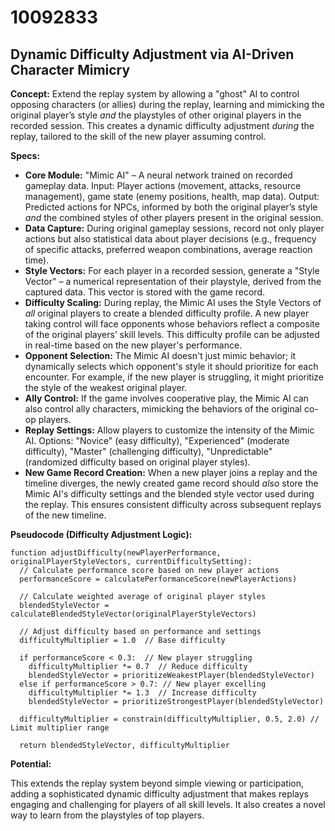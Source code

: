 # 10092833

## Dynamic Difficulty Adjustment via AI-Driven Character Mimicry

**Concept:** Extend the replay system by allowing a "ghost" AI to control opposing characters (or allies) during the replay, learning and mimicking the original player’s style *and* the playstyles of other original players in the recorded session. This creates a dynamic difficulty adjustment *during* the replay, tailored to the skill of the new player assuming control.

**Specs:**

*   **Core Module:** "Mimic AI" – A neural network trained on recorded gameplay data. Input: Player actions (movement, attacks, resource management), game state (enemy positions, health, map data). Output: Predicted actions for NPCs, informed by both the original player’s style *and* the combined styles of other players present in the original session.
*   **Data Capture:** During original gameplay sessions, record not only player actions but also statistical data about player decisions (e.g., frequency of specific attacks, preferred weapon combinations, average reaction time).
*   **Style Vectors:** For each player in a recorded session, generate a "Style Vector" – a numerical representation of their playstyle, derived from the captured data. This vector is stored with the game record.
*   **Difficulty Scaling:** During replay, the Mimic AI uses the Style Vectors of *all* original players to create a blended difficulty profile. A new player taking control will face opponents whose behaviors reflect a composite of the original players’ skill levels. This difficulty profile can be adjusted in real-time based on the new player's performance.
*   **Opponent Selection:** The Mimic AI doesn't just mimic behavior; it dynamically selects which opponent's style it should prioritize for each encounter. For example, if the new player is struggling, it might prioritize the style of the weakest original player.
*   **Ally Control:** If the game involves cooperative play, the Mimic AI can also control ally characters, mimicking the behaviors of the original co-op players.
*   **Replay Settings:**  Allow players to customize the intensity of the Mimic AI. Options: "Novice" (easy difficulty), "Experienced" (moderate difficulty), "Master" (challenging difficulty), "Unpredictable" (randomized difficulty based on original player styles).
*   **New Game Record Creation:** When a new player joins a replay and the timeline diverges, the newly created game record should *also* store the Mimic AI's difficulty settings and the blended style vector used during the replay. This ensures consistent difficulty across subsequent replays of the new timeline.

**Pseudocode (Difficulty Adjustment Logic):**

```
function adjustDifficulty(newPlayerPerformance, originalPlayerStyleVectors, currentDifficultySetting):
  // Calculate performance score based on new player actions
  performanceScore = calculatePerformanceScore(newPlayerActions)

  // Calculate weighted average of original player styles
  blendedStyleVector = calculateBlendedStyleVector(originalPlayerStyleVectors)

  // Adjust difficulty based on performance and settings
  difficultyMultiplier = 1.0  // Base difficulty

  if performanceScore < 0.3:  // New player struggling
    difficultyMultiplier *= 0.7  // Reduce difficulty
    blendedStyleVector = prioritizeWeakestPlayer(blendedStyleVector)
  else if performanceScore > 0.7: // New player excelling
    difficultyMultiplier *= 1.3  // Increase difficulty
    blendedStyleVector = prioritizeStrongestPlayer(blendedStyleVector)

  difficultyMultiplier = constrain(difficultyMultiplier, 0.5, 2.0) // Limit multiplier range

  return blendedStyleVector, difficultyMultiplier
```

**Potential:**

This extends the replay system beyond simple viewing or participation, adding a sophisticated dynamic difficulty adjustment that makes replays engaging and challenging for players of all skill levels. It also creates a novel way to learn from the playstyles of top players.